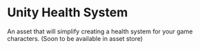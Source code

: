 # Unity Health System

An asset that will simplify creating a health system for your game characters.
(Soon to be available in asset store)
